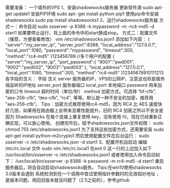 需要准备： 一个墙外的VPS 1、安装shadowsocks服务器 更新软件源 sudo apt-get update1 安装PIP环境 sudo apt-
get install python-pip1 使用pip命令安装shadowsocks sudo pip install shadowsocks1
2、运行shadowsocks服务器 方式一：命令启动 sudo ssserver -p 8388 -k mypassword -m -rc4-md5 -d
start1 如果要停止运行，将上面的命令中的start换成stop。 方式二：配置文件（推荐，方便查看修改） vim
/etc/shadowsocks.json1 添加如下内容： { "server":"my_server_ip", "server_port":8388,
"local_address":"127.0.0.1", "local_port":1080, "password":"mypassword",
"timeout":300, "method":"rc4-md5" }123456789 //多个用户的配置 {
"server":"my_server_ip", "port_password":{ "9001":"pwd001", "9002":"pwd002",
"9003":"pwd003" }, "local_address":"127.0.0.1", "local_port":1080,
"timeout":300, "method":"rc4-md5" }12345678910111213 各字段的含义： 字段 含义 server
服务器的IP，VPS的公网IP，注意这也将是服务端监听的IP地址 server_port 服务器端口 local_port 本地端口 password
用来加密的口令 timeout 超时时间（单位/秒） method 加密方式。可选择 “bf-cfb”, “aes-256-cfb”, “des-cfb”,
“rc4″, 等等。默认是一种不安全的加密，推荐用 “aes-256-cfb”。 Tips：加密方式推荐使用rc4-md5，因为 RC4 比 AES
速度快好几倍，如果用在路由器上会带来显著性能提升。旧的 RC4 加密之所以不安全是因为 Shadowsocks 在每个连接上重复使用 key，没有使用
IV。现在已经重新正确实现，可以放心使用。 创建完毕后，赋予shadowsocks.json文件权限： sudo chmod 755
/etc/shadowsocks.json1 为了支持这些加密方式，还需要安装 sudo apt–get install python–m2crypto1
然后使用配置文件在后台运行： sudo ssserver -c /etc/shadowsocks.json -d start1 3、配置开机自启动 编辑
/etc/rc.local 文件 sudo vim /etc/rc.local1 在exit 0 这一行的上边加入如下
/usr/local/bin/ssserver –c /etc/shadowsocks.json1 或者使用加入命令启动如下：
/usr/local/bin/ssserver -p 8388 -k password -m rc4-md5 -d start1
重启服务器后，将会自动启动shadowsocks服务。 Tips:在win10使用shadowsocks 3.0版本会遇到
系统检测到在一个调用中尝试使用指针参数时的无效指针地址 ，是版本问题，用回旧版本就没问题了（2.5之前的），参考github


